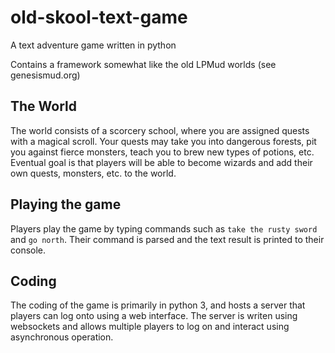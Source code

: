 # old-skool-text-game
A text adventure game written in python

Contains a framework somewhat like the old LPMud worlds (see genesismud.org)

## The World
The world consists of a scorcery school, where you are assigned quests with a magical scroll. Your quests may take you into dangerous forests, pit you against fierce monsters, teach you to brew new types of potions, etc. Eventual goal is that players will be able to become wizards and add their own quests, monsters, etc. to the world.

## Playing the game
Players play the game by typing commands such as `take the rusty sword` and `go north`. Their command is parsed and the text result is printed to their console.

## Coding
The coding of the game is primarily in python 3, and hosts a server that players can log onto using a web interface. The server is writen using websockets and allows multiple players to log on and interact using asynchronous operation. 
